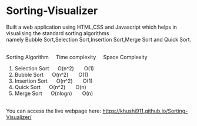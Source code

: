 # Sorting-Visualizer
Built a web application using HTML,CSS and Javascript which helps in visualising the standard sorting algorithms<br>
namely Bubble Sort,Selection Sort,Insertion Sort,Merge Sort and Quick Sort.<br><br>

Sorting Algorithm   &nbsp;&nbsp;&nbsp;   Time complexity  &nbsp;&nbsp;&nbsp;   Space Complexity  <br>
1. Selection Sort   &nbsp;&nbsp;&nbsp;&nbsp;       O(n^2)      &nbsp; &nbsp;&nbsp;&nbsp;        O(1)          <br>
2. Bubble Sort      &nbsp;&nbsp;&nbsp;&nbsp;       O(n^2)      &nbsp; &nbsp;&nbsp;&nbsp;        O(1)          <br>
3. Insertion Sort   &nbsp;&nbsp;&nbsp;&nbsp;       O(n^2)      &nbsp; &nbsp;&nbsp;&nbsp;        O(1)          <br>
4. Quick Sort       &nbsp;&nbsp;&nbsp;&nbsp;       O(n^2)      &nbsp; &nbsp;&nbsp;&nbsp;        O(n)          <br>
5. Merge Sort       &nbsp;&nbsp;&nbsp;&nbsp;      O(nlogn)     &nbsp; &nbsp;&nbsp;&nbsp;        O(n)          <br><br>


You can access the live webpage here:   https://khushi911.github.io/Sorting-Visualizer/
